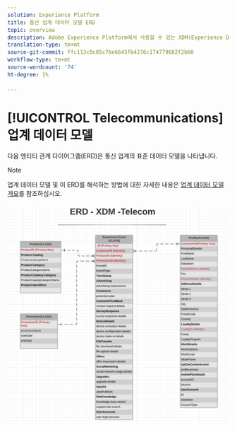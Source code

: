 ```yaml
---
solution: Experience Platform
title: 통신 업계 데이터 모델 ERD
topic: overview
description: Adobe Experience Platform에서 사용할 수 있는 XDM(Experience Data Model)과 호환되는 텔레커뮤니케이션 산업 표준 데이터 모델을 설명하는 ERD(엔터티 관계 다이어그램)를 봅니다.
translation-type: tm+mt
source-git-commit: ffc113c0c85c76e6645fb4276c174779682f2b60
workflow-type: tm+mt
source-wordcount: '74'
ht-degree: 1%

---
```



# [!UICONTROL Telecommunications] 업계 데이터 모델

다음 엔티티 관계 다이어그램(ERD)은 통신 업계의 표준 데이터 모델을 나타냅니다.

>[!NOTE]
>
>업계 데이터 모델 및 이 ERD를 해석하는 방법에 대한 자세한 내용은 [업계 데이터 모델 개요](./overview.md)를 참조하십시오.

![](../../images/industries/telecom.png)